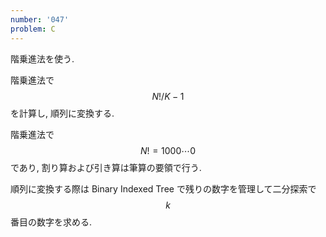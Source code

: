 ```yaml
---
number: '047'
problem: C
---
```

階乗進法を使う.

階乗進法で $$ N!/K-1 $$ を計算し, 順列に変換する.

階乗進法で $$ N! = 1000 \cdots 0 $$ であり, 割り算および引き算は筆算の要領で行う.

順列に変換する際は Binary Indexed Tree で残りの数字を管理して二分探索で $$ k $$ 番目の数字を求める.
